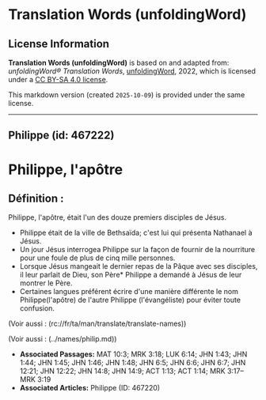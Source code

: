 # Translation Words (unfoldingWord)

## License Information

**Translation Words (unfoldingWord)** is based on and adapted from: _unfoldingWord® Translation Words_, [unfoldingWord](https://unfoldingword.org/utw), 2022, which is licensed under a [CC BY-SA 4.0 license](https://creativecommons.org/licenses/by-sa/4.0/legalcode.en).

This markdown version (created `2025-10-09`) is provided under the same license.



--------------------------------

## Philippe (id: 467222)

Philippe, l'apôtre
==================

Définition :
------------

Philippe, l'apôtre, était l'un des douze premiers disciples de Jésus.

* Philippe était de la ville de Bethsaïda; c'est lui qui présenta Nathanael à Jésus.
* Un jour Jésus interrogea Philippe sur la façon de fournir de la nourriture pour une foule de plus de cinq mille personnes.
* Lorsque Jésus mangeait le dernier repas de la Pâque avec ses disciples, il leur parlait de Dieu, son Père\* Philippe a demandé à Jésus de leur montrer le Père.
* Certaines langues préférent écrire d'une manière différente le nom Philippe(l'apôtre) de l'autre Philippe (l'évangéliste) pour éviter toute confusion.

(Voir aussi : (rc://fr/ta/man/translate/translate\-names))

(Voir aussi : (../names/philip.md))

* **Associated Passages:** MAT 10:3; MRK 3:18; LUK 6:14; JHN 1:43; JHN 1:44; JHN 1:45; JHN 1:46; JHN 1:48; JHN 6:5; JHN 6:6; JHN 6:7; JHN 12:21; JHN 12:22; JHN 14:8; JHN 14:9; ACT 1:13; ACT 1:14; MRK 3:17–MRK 3:19
* **Associated Articles:** Philippe (ID: 467220)

